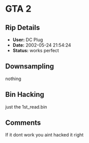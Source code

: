 # GTA 2

## Rip Details

- **User:** DC Plug
- **Date:** 2002-05-24 21:54:24
- **Status:** works perfect

## Downsampling

nothing

## Bin Hacking

just the 1st_read.bin

## Comments

If it dont work you aint hacked it right


